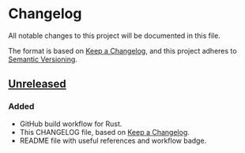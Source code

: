 # Changelog

All notable changes to this project will be documented in this file.

The format is based on [Keep a Changelog](https://keepachangelog.com/en/1.1.0/),
and this project adheres to [Semantic Versioning](https://semver.org/spec/v2.0.0.html).

## [Unreleased]

### Added

- GitHub build workflow for Rust.
- This CHANGELOG file, based on [Keep a Changelog](https://keepachangelog.com/en/1.1.0/).
- README file with useful references and workflow badge.

[unreleased]: https://github.com/AndreiDuma/Coolr/compare/d1ebbe9...HEAD
